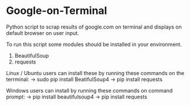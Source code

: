 # Google-on-Terminal
Python script to scrap results of google.com on terminal and displays on default browser on user input.

To run this script some modules should be installed in your environment.

1. BeautifulSoup
2. requests

Linux / Ubuntu users can install these by running these commands on the terrminal:
-> sudo pip install BeatifulSoup4
-> pip install requests

Windows users can install by running these commands on command prompt:
-> pip install beautifulsoup4
-> pip install requests